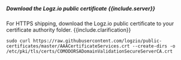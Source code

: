 ##### Download the Logz.io public certificate {{include.server}}

For HTTPS shipping, download the Logz.io public certificate to your certificate authority folder.
{{include.clarification}}

```shell
sudo curl https://raw.githubusercontent.com/logzio/public-certificates/master/AAACertificateServices.crt --create-dirs -o /etc/pki/tls/certs/COMODORSADomainValidationSecureServerCA.crt
```